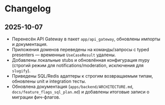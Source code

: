 ﻿# Changelog

## 2025-10-07

- Перенесён API Gateway в пакет `app/api_gateway`, обновлены импорты и документация.
- Приложения доменов переведены на команды/запросы с typed presenters — временные `UseCaseResult` удалены.
- Добавлены локальные stubs и обновлённая конфигурация mypy (строгий режим для notifications/moderation, исключения для `slugify`).
- Приведены SQL/Redis адаптеры к строгим возвращаемым типам, обновлены unit и integration тесты.
- Обновлена документация (`apps/backend/ARCHITECTURE.md`, `docs/feature_flags_sql_plan.md`) и добавлены итоговые записи о миграции фич-флагов.
